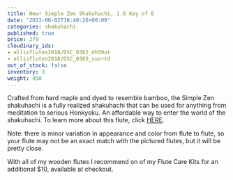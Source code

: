 ```yaml
---
title: New! Simple Zen Shakuhachi, 1.6 Key of E
date: '2023-06-02T18:40:26+00:00'
categories: shakuhachi
published: true
price: 279
cloudinary_ids:
- ellisflutes2018/DSC_0362_dh59ut
- ellisflutes2018/DSC_0365_soortd
out_of_stock: false
inventory: 3
weight: 450
---
```


Crafted from hard maple and dyed to resemble bamboo, the Simple Zen shakuhachi is a fully realized shakuhachi that can be used for anything from meditation to serious Honkyoku.  An affordable way to enter the world of the shakuhachi.  To learn more about this flute, click [HERE](https://www.ellisflutes.com/world-flutes/shakuhachi).

Note: there is minor variation in appearance and color from flute to flute, so your flute may not be an exact match with the pictured flutes, but it will be pretty close.

With all of my wooden flutes I recommend on of my Flute Care Kits for an additional $10, available at checkout.
